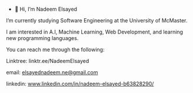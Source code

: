 - 👋 Hi, I’m Nadeem Elsayed

I’m currently studying Software Engineering at the University of McMaster.

I am interested in A.I, Machine Learning, Web Development, and learning new programming languages.

You can reach me through the following:

Linktree: linktr.ee/NadeemElsayed

email: elsayednadeem.ne@gmail.com

linkedin: www.linkedin.com/in/nadeem-elsayed-b63828290/

